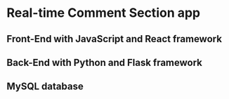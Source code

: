# Real-time Comment Section app

## Front-End with JavaScript and React framework
## Back-End with Python and Flask framework
## MySQL database
